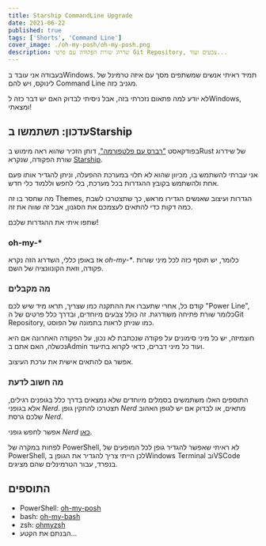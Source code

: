 ```yaml
---
title: Starship CommandLine Upgrade
date: 2021-06-22
published: true
tags: ['Shorts', 'Command Line']
cover_image: ./oh-my-posh/oh-my-posh.png
description: שדרוג שורת הפקודה עם פרטי Git Repository, צבעים ועוד...
---
```


בעבודה אני עובד בWindows. תמיד ראיתי אנשים שמשתפים מסך עם איזה טרמינל של לינוקס, ויש להם Command Line מגניב כזה.

לא יודע למה פתאום נזכרתי בזה, אבל ניסיתי לבדוק האם יש דבר כזה לWindows, ומצאתי!

## עדכון: תשתמשו בStarship

בפודקאסט ["רברס עם פלטפורמה"](https://www.reversim.com/2021/05/410-bumpers-73.html), דותן הזכיר שהוא ראה מימוש בRust של שידרוג שורת הפקודה, שנקרא [Starship](https://starship.rs/).

אני עברתי להשתמש בו, מכיוון שהוא לא תלוי במערכת ההפעלה, וניתן להגדיר אותו פעם אחת ולהשתמש בקובץ ההגדרות בכל מערכת, בלי לחפש וללמוד כלי חדש.

מה שחסר בו זה Themes, הגדרות ועיצוב שאנשים הגדירו מראש, כך שתצטרכו לשבת כמה דקות כדי להתאים לעצמכם את הסגנון, אבל זה שווה את זה.

שתפו איתי את ההגדרות שלכם!



### oh-my-*

אז באופן כללי, השדרוג הזה נקרא *oh-my-\**. כלומר, יש תוסף כזה לכל מיני שורות פקודה, וזאת הקונוונציה של השם.

### מה מקבלים

קודם כל, אחרי שתעברו את ההתקנה כמו שצריך, תראו מיד שיש לכם "Power Line", כלומר שורת פתיחה משודרגת. זה כולל צבעים מיוחדים, ובדרך כלל פרטים של הGit Repository, כמו שניתן לראות בתמונה של הפוסט.

חוצמיזה, יש כל מיני סימונים על פקודה שנכתבת לא נכון, על הפקודה האחרונה אם היא נכשלה, האם אתם בAdmin ועוד כל מיני דברים, כדאי לקרוא בתיעוד.

אפשר גם להתאים אישית את ערכת העיצוב.

### מה חשוב לדעת

התוספים האלו משתמשים בסמלים מיוחדים שלא נמצאים בדרך כלל בגופנים רגילים, אלא בגופני *Nerd*. תצטרכו להתקין גופן *Nerd* מתאים, או לבדוק אם יש לגופן האהוב שלכם גרסת *Nerd*.

אפשר לחפש גופני *Nerd* [כאן](https://www.nerdfonts.com/).

לפחות במקרה של PowerShell, לא ראיתי שאפשר להגדיר גופן לכל המופעים של PowerShell, לכן הייתי צריך להגדיר את הגופן בWindows Terminal ובVSCode בנפרד, עבור הטרמינלים שהם מציגים.

## התוספים

- PowerShell: [oh-my-posh](https://github.com/JanDeDobbeleer/oh-my-posh)
- bash: [oh-my-bash](https://github.com/ohmybash/oh-my-bash)
- zsh: [ohmyzsh](https://github.com/ohmyzsh/ohmyzsh)
- הבנתם את הקטע...
